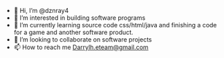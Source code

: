 - 👋 Hi, I’m @dznray4
- 👀 I’m interested in building software programs
- 🌱 I’m currently learning source code css/html/java and finishing a code for a game and another software product.
- 💞️ I’m looking to collaborate on software projects
- 📫 How to reach me Darrylh.eteam@gmail.com

<!---
dznray4/dznray4 is a ✨ special ✨ repository because its `README.md` (this file) appears on your GitHub profile.
You can click the Preview link to take a look at your changes.
--->
